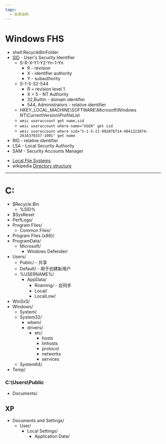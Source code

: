 ```yaml
---
tags:
  - 目录结构
---
```


# Windows FHS

- shell:RecycleBinFolder
- [SID] - User's Security Identifier
  - S-R-X-Y1-Y2-Yn-1-Yn
    - R - revision
    - X - identifier authority
    - Y - subauthority
  - S-1-5-32-544
    - R = revision level 1
    - X = 5 - NT Authority
    - 32,Builtin - domain identifier
    - 544, Administrators - relative identifier
  - HKEY_LOCAL_MACHINE\SOFTWARE\Microsoft\Windows NT\CurrentVersion\ProfileList
  - `wmic useraccount get name,sid`
  - `wmic useraccount where name="USER" get sid`
  - `wmic useraccount where sid="S-1-5-21-992878714-4041223874-2616370337-1001" get name`
- RID - relative identifier
- LSA - Local Security Authority
- SAM - Security Accounts Manager

[sid]: https://docs.microsoft.com/en-us/windows/security/identity-protection/access-control/security-identifiers

- [Local File Systems](https://docs.microsoft.com/en-us/windows/win32/fileio/file-systems)
- wikipedia [Directory structure](https://en.wikipedia.org/wiki/Directory_structure)

---

# C:

- $Recycle.Bin
  - %SID%
- $SysReset
- PerfLogs/
- Program Files/
  - Common Files/
- Program Files (x86)/
- ProgramData/
  - Microsoft/
    - Windows Defender/
- Users/
  - Public/ - 共享
  - Default/ - 用于创建新用户
  - %USERNAME%/
    - AppData/
      - Roaming/ - 会同步
      - Local/
      - LocalLow/
- WinSxS/
- Windows/
  - System/
  - System32/
    - wbem/
    - drivers/
      - etc/
        - hosts
        - lmhosts
        - protocol
        - networks
        - services
  - System64/
- Temp/

### C:\Users\Public

- Documents/

## XP

- Documents and Settings/
  - User/
    - Local Settings/
      - Application Data/
